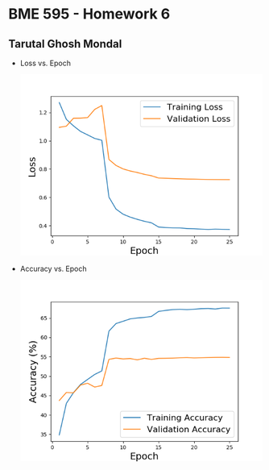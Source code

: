 # BME 595 - Homework 6
## Tarutal Ghosh Mondal

* Loss vs. Epoch

  ![image1](https://github.com/tghoshmo/BME-595-HW-06/blob/master/Figure_1.png)
  
* Accuracy vs. Epoch

  ![image1](https://github.com/tghoshmo/BME-595-HW-06/blob/master/Figure_2.png)
